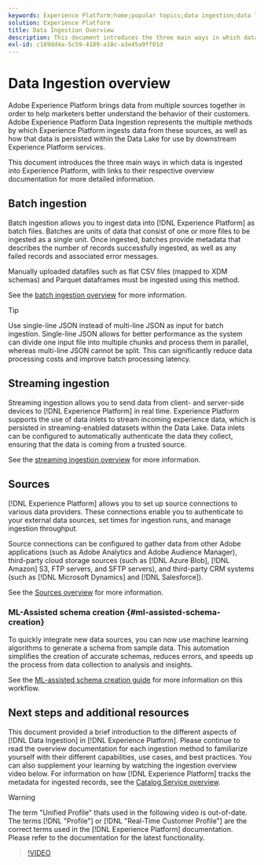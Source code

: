 ```yaml
---
keywords: Experience Platform;home;popular topics;data ingestion;data location;Data Location;Data management;data management;Lineage;lineage;batch;Batch;ingested data
solution: Experience Platform
title: Data Ingestion Overview
description: This document introduces the three main ways in which data is ingested into Platform, with links to their respective overview documentation for more detailed information.
exl-id: c189dd4a-5c59-4189-a18c-a3e45a9ff01d
---
```

# Data Ingestion overview

Adobe Experience Platform brings data from multiple sources together in order to help marketers better understand the behavior of their customers. Adobe Experience Platform Data Ingestion represents the multiple methods by which Experience Platform ingests data from these sources, as well as how that data is persisted within the Data Lake for use by downstream Experience Platform services.

This document introduces the three main ways in which data is ingested into Experience Platform, with links to their respective overview documentation for more detailed information.

## Batch ingestion

Batch ingestion allows you to ingest data into [!DNL Experience Platform] as batch files. Batches are units of data that consist of one or more files to be ingested as a single unit. Once ingested, batches provide metadata that describes the number of records successfully ingested, as well as any failed records and associated error messages.

Manually uploaded datafiles such as flat CSV files (mapped to XDM schemas) and Parquet dataframes must be ingested using this method.

See the [batch ingestion overview](./batch-ingestion/overview.md) for more information.

>[!TIP]
>
>Use single-line JSON instead of multi-line JSON as input for batch ingestion. Single-line JSON allows for better performance as the system can divide one input file into multiple chunks and process them in parallel, whereas multi-line JSON cannot be split. This can significantly reduce data processing costs and improve batch processing latency.

## Streaming ingestion

Streaming ingestion allows you to send data from client- and server-side devices to [!DNL Experience Platform] in real time. Experience Platform supports the use of data inlets to stream incoming experience data, which is persisted in streaming-enabled datasets within the Data Lake. Data inlets can be configured to automatically authenticate the data they collect, ensuring that the data is coming from a trusted source. 

See the [streaming ingestion overview](./streaming-ingestion/overview.md) for more information.

## Sources

[!DNL Experience Platform] allows you to set up source connections to various data providers. These connections enable you to authenticate to your external data sources, set times for ingestion runs, and manage ingestion throughput. 

Source connections can be configured to gather data from other Adobe applications (such as Adobe Analytics and Adobe Audience Manager), third-party cloud storage sources (such as [!DNL Azure Blob], [!DNL Amazon] S3, FTP servers, and SFTP servers), and third-party CRM systems (such as [!DNL Microsoft Dynamics] and [!DNL Salesforce]).

See the [Sources overview](../sources/home.md) for more information.

### ML-Assisted schema creation {#ml-assisted-schema-creation}

To quickly integrate new data sources, you can now use machine learning algorithms to generate a schema from sample data. This automation simplifies the creation of accurate schemas, reduces errors, and speeds up the process from data collection to analysis and insights.

See the [ML-assisted schema creation guide](../xdm/ui/ml-assisted-schema-creation.md) for more information on this workflow.

## Next steps and additional resources

This document provided a brief introduction to the different aspects of [!DNL Data Ingestion] in [!DNL Experience Platform]. Please continue to read the overview documentation for each ingestion method to familiarize yourself with their different capabilities, use cases, and best practices. You can also supplement your learning by watching the ingestion overview video below. For information on how [!DNL Experience Platform] tracks the metadata for ingested records, see the [Catalog Service overview](../catalog/home.md).

>[!WARNING]
>
>The term "Unified Profile" thats used in the following video is out-of-date. The terms [!DNL "Profile"] or [!DNL "Real-Time Customer Profile"] are the correct terms used in the [!DNL Experience Platform] documentation. Please refer to the documentation for the latest functionality.

>[!VIDEO](https://video.tv.adobe.com/v/27106?quality=12&learn=on)
